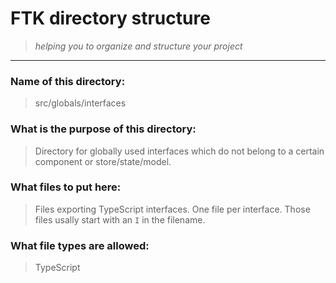 # FTK directory structure

> _helping you to organize and structure your project_

---

### Name of this directory:

> src/globals/interfaces

### What is the purpose of this directory:

> Directory for globally used interfaces which do not belong to a certain component or store/state/model.

### What files to put here:

> Files exporting TypeScript interfaces. One file per interface. Those files usally start with an `I` in the filename.

### What file types are allowed:

> TypeScript
